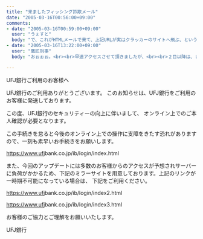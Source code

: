 ```yaml
---
title: "来ましたフィッシング詐欺メール"
date: "2005-03-16T00:56:00+09:00"
comments:
- date: "2005-03-16T00:59:00+09:00"
  user: "うぇすと"
  body: "で、これがHTMLメールで来て、上記URLが実はクラッカーのサイトへ飛ぶ、という仕組み。<br>１つ目のURLは正しいUFJのサイトで、下の２つはクラッカーのサイトにしか存在しないページ。<br>クリックした瞬間変なURLだなぁ、って言うのに気づかなければやられますな...。"
- date: "2005-03-16T13:22:00+09:00"
  user: "鷹匠刑事"
  body: "おぉぉぉ。<br><br>早速アクセスさせて頂きましたが、<br><br>２目以降は、レスがかえってきませんでした。<br><br>サーバに負荷がかかっているのだろう・・・。"

---
```


UFJ銀行ご利用のお客様へ

UFJ銀行のご利用ありがとうございます。
このお知らせは、UFJ銀行をご利用のお客様に発送しております。

この度、UFJ銀行のセキュリティーの向上に伴いまして、
オンライン上でのご本人確認が必要となります。

この手続きを怠ると今後のオンライン上での操作に支障をきたす恐れがありますので、一刻も素早いお手続きをお願いします。

<a href="https://www.ufjbank.co.jp/ib/login/index.html" rel="nofollow" target="_blank">https:/<wbr />/www.uf<wbr />jbank.c<wbr />o.jp/ib<wbr />/login/<wbr />index.h<wbr />tml</a>

また、今回のアップデートには多数のお客様からのアクセスが予想されサーバーに負荷がかかるため、下記のミラーサイトを用意しております。上記のリンクが一時期不可能になっている場合は、
下記をご利用ください。

<a href="https://www.ufjbank.co.jp/ib/login/index2.html" rel="nofollow" target="_blank">https:/<wbr />/www.uf<wbr />jbank.c<wbr />o.jp/ib<wbr />/login/<wbr />index2.<wbr />html</a>

<a href="https://www.ufjbank.co.jp/ib/login/index3.html" rel="nofollow" target="_blank">https:/<wbr />/www.uf<wbr />jbank.c<wbr />o.jp/ib<wbr />/login/<wbr />index3.<wbr />html</a>

お客様のご協力とご理解をお願いいたします。

UFJ銀行 
